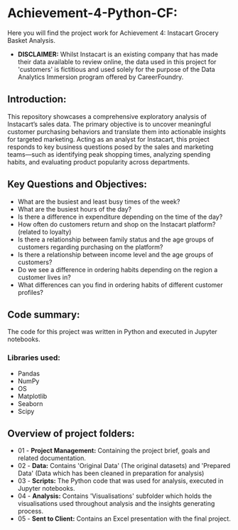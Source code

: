 # **Achievement-4-Python-CF:**
Here you will find the project work for Achievement 4: Instacart Grocery Basket Analysis.
- **DISCLAIMER:** Whilst Instacart is an existing company that has made their data available to review online, the data used in this project for 'customers' is fictitious and used solely for the purpose of the Data Analytics Immersion program offered by CareerFoundry.

## **Introduction:**
This repository showcases a comprehensive exploratory analysis of Instacart’s sales data. The primary objective is to uncover meaningful customer purchasing behaviors and translate them into actionable insights for targeted marketing. Acting as an analyst for Instacart, this project responds to key business questions posed by the sales and marketing teams—such as identifying peak shopping times, analyzing spending habits, and evaluating product popularity across departments.

## **Key Questions and Objectives:**
- What are the busiest and least busy times of the week?
- What are the busiest hours of the day?
- Is there a difference in expenditure depending on the time of the day?
- How often do customers return and shop on the Instacart platform? (related to loyalty)
- Is there a relationship between family status and the age groups of customers regarding purchasing on the platform?
- Is there a relationship between income level and the age groups of customers?
- Do we see a difference in ordering habits depending on the region a customer lives in?
- What differences can you find in ordering habits of different customer profiles? 

## **Code summary:**
The code for this project was written in Python and executed in Jupyter notebooks.

### **Libraries used:**
- Pandas
- NumPy
- OS
- Matplotlib
- Seaborn
- Scipy

## **Overview of project folders:**
- 01 - **Project Management:** Containing the project brief, goals and related documentation.
- 02 - **Data:** Contains 'Original Data' (The original datasets) and 'Prepared Data' (Data which has been cleaned in preparation for analysis)
- 03 - **Scripts:** The Python code that was used for analysis, executed in Jupyter notebooks.
- 04 - **Analysis:** Contains 'Visualisations' subfolder which holds the visualisations used throughout analysis and the insights generating process.
- 05 - **Sent to Client:** Contains an Excel presentation with the final project.


